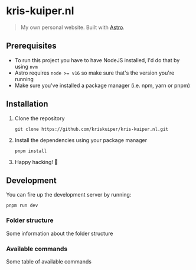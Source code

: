 # kris-kuiper.nl

> My own personal website. Built with [Astro](https://astro.build/).

## Prerequisites

- To run this project you have to have NodeJS installed, I'd do that by using `nvm`
- Astro requires `node >= v16` so make sure that's the version you're running
- Make sure you've installed a package manager (i.e. npm, yarn or pnpm)

## Installation

1. Clone the repository
   ```
   git clone https://github.com/kriskuiper/kris-kuiper.nl.git
   ```
2. Install the dependencies using your package manager
   ```
   pnpm install
   ```
3. Happy hacking! 🚀

## Development

You can fire up the development server by running:

```
pnpm run dev
```

### Folder structure

Some information about the folder structure

### Available commands

Some table of available commands
